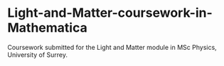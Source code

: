 # Light-and-Matter-coursework-in-Mathematica
Coursework submitted for the Light and Matter module in MSc Physics, University of Surrey.
